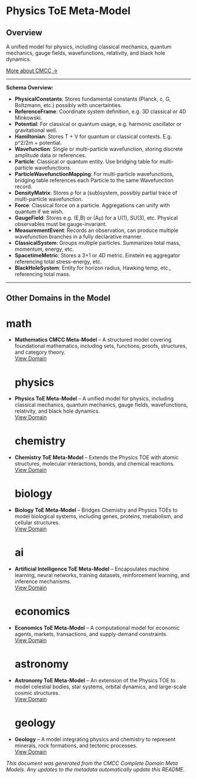 # Physics ToE Meta-Model
### 

## Overview
A unified model for physics, including classical mechanics, quantum mechanics, gauge fields, wavefunctions, relativity, and black hole dynamics.


[More about CMCC →](../README.md)

---

  
**Schema Overview:**
- **PhysicalConstants**: Stores fundamental constants (Planck, c, G, Boltzmann, etc.) possibly with uncertainties.
- **ReferenceFrame**: Coordinate system definition, e.g. 3D classical or 4D Minkowski.
- **Potential**: For classical or quantum usage, e.g. harmonic oscillator or gravitational well.
- **Hamiltonian**: Stores T + V for quantum or classical contexts. E.g. p^2/2m + potential.
- **Wavefunction**: Single or multi-particle wavefunction, storing discrete amplitude data or references.
- **Particle**: Classical or quantum entity. Use bridging table for multi-particle wavefunctions.
- **ParticleWavefunctionMapping**: For multi-particle wavefunctions, bridging table references each Particle to the same Wavefunction record.
- **DensityMatrix**: Stores ρ for a (sub)system, possibly partial trace of multi-particle wavefunction.
- **Force**: Classical force on a particle. Aggregations can unify with quantum if we wish.
- **GaugeField**: Stores e.g. (E,B) or (Aμ) for a U(1), SU(3), etc. Physical observables must be gauge-invariant.
- **MeasurementEvent**: Records an observation, can produce multiple wavefunction branches in a fully declarative manner.
- **ClassicalSystem**: Groups multiple particles. Summarizes total mass, momentum, energy, etc.
- **SpacetimeMetric**: Stores a 3+1 or 4D metric. Einstein eq aggregator referencing total stress-energy, etc.
- **BlackHoleSystem**: Entity for horizon radius, Hawking temp, etc., referencing total mass.



---

## Other Domains in the Model

  # math
- **Mathematics CMCC Meta-Model** – A structured model covering foundational mathematics, including sets, functions, proofs, structures, and category theory.  
  [View Domain]()
  # physics
- **Physics ToE Meta-Model** – A unified model for physics, including classical mechanics, quantum mechanics, gauge fields, wavefunctions, relativity, and black hole dynamics.  
  [View Domain]()
  # chemistry
- **Chemistry ToE Meta-Model** – Extends the Physics TOE with atomic structures, molecular interactions, bonds, and chemical reactions.  
  [View Domain]()
  # biology
- **Biology ToE Meta-Model** – Bridges Chemistry and Physics TOEs to model biological systems, including genes, proteins, metabolism, and cellular structures.  
  [View Domain]()
  # ai
- **Artificial Intelligence ToE Meta-Model** – Encapsulates machine learning, neural networks, training datasets, reinforcement learning, and inference mechanisms.  
  [View Domain]()
  # economics
- **Economics ToE Meta-Model** – A computational model for economic agents, markets, transactions, and supply-demand constraints.  
  [View Domain]()
  # astronomy
- **Astronomy ToE Meta-Model** – An extension of the Physics TOE to model celestial bodies, star systems, orbital dynamics, and large-scale cosmic structures.  
  [View Domain]()
  # geology
- **Geology** – A model integrating physics and chemistry to represent minerals, rock formations, and tectonic processes.  
  [View Domain]()


*This document was generated from the CMCC Complete Domain Meta Models. Any updates to the metadata automatically update this README.*
